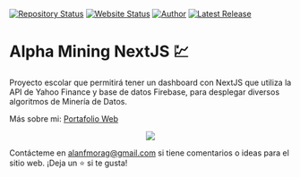 [![Repository Status](https://img.shields.io/badge/Repository%20Status-Maintained-dark%20green.svg?style=flat-square)](https://github.com/alanmgg/Alpha-Mining-NextJS)
[![Website Status](https://img.shields.io/badge/Website%20Status-Online-green?style=flat-square)](https://alphamining.vercel.app/)
[![Author](https://img.shields.io/badge/Author-Alan%20Francisco%20Mora%20G-blue.svg?style=flat-square)](https://github.com/alanmgg)
[![Latest Release](https://img.shields.io/badge/Latest%20Release-28%20May%202023-yellow.svg?style=flat-square)](https://github.com/alanmgg/Alpha-Mining-NextJS/commits/main)

# Alpha Mining NextJS 💹
Proyecto escolar que permitirá tener un dashboard con NextJS que utiliza la API de Yahoo Finance y base de datos Firebase, para desplegar diversos algoritmos de Minería de Datos.

Más sobre mi: [Portafolio Web](https://www.alanfmorag.tech/)

<p align="center">
  <kbd>
    <img src="yfinance-nextjs.gif"></img>
  </kbd>
</p>

Contácteme en alanfmorag@gmail.com si tiene comentarios o ideas para el sitio web. ¡Deja un ⭐ si te gusta!
